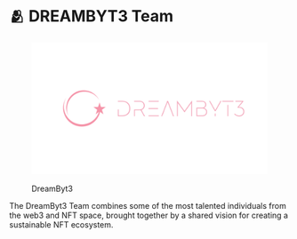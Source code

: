 # 🫂 DREAMBYT3 Team

<figure><img src="../.gitbook/assets/1600 x 900_DreamByt3.png" alt=""><figcaption><p>DreamByt3</p></figcaption></figure>

The DreamByt3 Team combines some of the most talented individuals from the web3 and NFT space, brought together by a shared vision for creating a sustainable NFT ecosystem.
